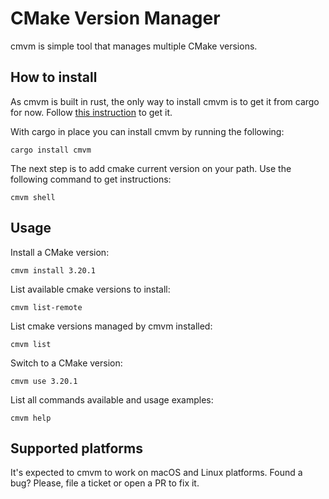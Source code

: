 # CMake Version Manager

cmvm is simple tool that manages multiple CMake versions.

## How to install

As cmvm is built in rust, the only way to install cmvm is to get it from cargo for now. Follow [this instruction](https://doc.rust-lang.org/cargo/getting-started/installation.html) to get it.


With cargo in place you can install cmvm by running the following:
```
cargo install cmvm
```

The next step is to add cmake current version on your path. Use the following command to get instructions:
```
cmvm shell
```

## Usage

Install a CMake version:

```
cmvm install 3.20.1
```

List available cmake versions to install:

```
cmvm list-remote
```

List cmake versions managed by cmvm installed:

```
cmvm list
```

Switch to a CMake version:

```
cmvm use 3.20.1
```

List all commands available and usage examples:

```
cmvm help
```

## Supported platforms
It's expected to cmvm to work on macOS and Linux platforms. Found a bug? Please, file a ticket or open a PR to fix it.